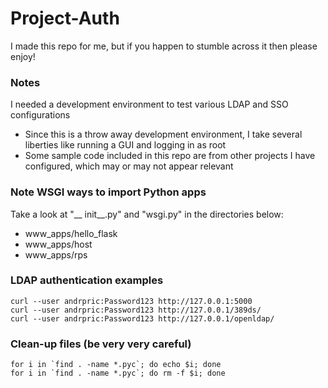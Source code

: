 # Project-Auth
I made this repo for me, but if you happen to stumble across it then please enjoy!

### Notes
I needed a development environment to test various LDAP and SSO configurations
  - Since this is a throw away development environment, I take several liberties like running a GUI and logging in as root
  - Some sample code included in this repo are from other projects I have configured, which may or may not appear relevant

### Note WSGI ways to import Python apps
Take a look at "__ init__.py" and "wsgi.py" in the directories below:
  - www_apps/hello_flask
  - www_apps/host
  - www_apps/rps

### LDAP authentication examples
```
curl --user andrpric:Password123 http://127.0.0.1:5000
curl --user andrpric:Password123 http://127.0.0.1/389ds/
curl --user andrpric:Password123 http://127.0.0.1/openldap/
```

### Clean-up files (be very very careful)
```
for i in `find . -name *.pyc`; do echo $i; done
for i in `find . -name *.pyc`; do rm -f $i; done
```
